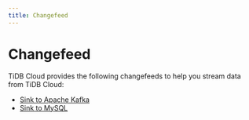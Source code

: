 ```yaml
---
title: Changefeed
---
```


# Changefeed

TiDB Cloud provides the following changefeeds to help you stream data from TiDB Cloud:

- [Sink to Apache Kafka](/cloud/changefeed-sink-to-apache-kafka.md)
- [Sink to MySQL](/cloud/changefeed-sink-to-mysql.md)